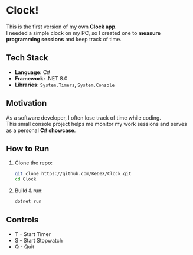 # Clock!

This is the first version of my own **Clock app**.  
I needed a simple clock on my PC, so I created one to **measure programming sessions** and keep track of time.

## Tech Stack
- **Language:** C#
- **Framework:** .NET 8.0
- **Libraries:** `System.Timers`, `System.Console`

## Motivation
As a software developer, I often lose track of time while coding.  
This small console project helps me monitor my work sessions and serves as a personal **C# showcase**.

## How to Run
1. Clone the repo:
   ```bash
   git clone https://github.com/KeDeX/Clock.git
   cd Clock
   ```
2. Build & run:
	```bash
	dotnet run
	```

## Controls
+ T - Start Timer
+ S - Start Stopwatch
+ Q - Quit